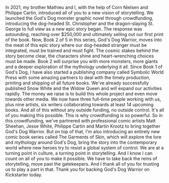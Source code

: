  In 2021, my brother Mathieu and I, with the help of Corn Nielsen and Philippe Cartin, introduced all of you to a new vision of storytelling. We launched the God's Dog monster graphic novel through crowdfunding, introducing the dog-headed St. Christopher and the dragon-slaying St. George to full view as a new epic story began. The response was astounding, reaching over $250,000 and ultimately selling out our first print of the book. Now, Book 2 of 5 in this series, God's Dog Warrior, moves into the meat of this epic story where our dog-headed stranger must be integrated, must be trained and must fight. The cosmic stakes behind the story become clear, the characters shine and heart-wrenching choices must be made. Book 2 will surprise you with more monsters, more giants and a deeper exploration of the mythology underlying it all. Since Book 1 of God's Dog, I have also started a publishing company called Symbolic World Press with some amazing partners to deal with the timely production, printing and shipping of all future books. We've already successfully published Snow White and the Widow Queen and will expand our activities rapidly. The money we raise is to build this whole project and even move towards other media. We now have three full-time people working with us, plus nine artists, six writers collaborating towards at least 14 upcoming books. And all of this without any outside funding, no outside control. It's all of you making this possible. This is why crowdfunding is so powerful. So in this crowdfunding, we've partnered with professional comic artists Matt Sheehan, Jesse White, Philippe Cartin and Martin Krootz to bring together God's Dog Warrior. But on top of that, I'm also introducing an entirely new comic book series called The Garments of Skin, which will explore the lore and mythology around God's Dog, bring the story into the contemporary world where new heroes try to resist a global system of control. We are at a turning point in culture, a turning point in storytelling. And I know I can count on all of you to make it possible. We have to take back the reins of storytelling, move past the gatekeepers. And I thank all of you for trusting us to play a part in that. Thank you for backing God's Dog Warrior on Kickstarter today.
